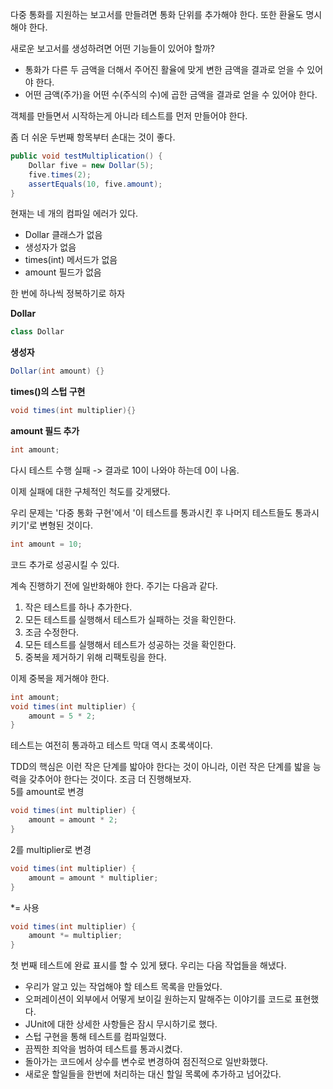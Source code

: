 다중 통화를 지원하는 보고서를 만들려면 통화 단위를 추가해야 한다.
또한 환율도 명시해야 한다.

새로운 보고서를 생성하려면 어떤 기능들이 있어야 할까?
- 통화가 다른 두 금액을 더해서 주어진 활율에 맞게 변한 금액을 결과로 얻을 수 있어야 한다.
- 어떤 금액(주가)을 어떤 수(주식의 수)에 곱한 금액을 결과로 얻을 수 있어야 한다.

객체를 만들면서 시작하는게 아니라 테스트를 먼저 만들어야 한다.

좀 더 쉬운 두번째 항목부터 손대는 것이 좋다.

```java
public void testMultiplication() {
    Dollar five = new Dollar(5);
    five.times(2);
    assertEquals(10, five.amount);
}
```
현재는 네 개의 컴파일 에러가 있다.
- Dollar 클래스가 없음
- 생성자가 없음
- times(int) 메서드가 없음
- amount 필드가 없음

한 번에 하나씩 정복하기로 하자

**Dollar**  
```java
class Dollar
```

**생성자**
```java
Dollar(int amount) {}
```

**times()의 스텁 구현**  
```java
void times(int multiplier){}
```

**amount 필드 추가**  
```java
int amount;
```

다시 테스트 수행 
실패 -> 결과로 10이 나와야 하는데 0이 나옴.

이제 실패에 대한 구체적인 척도를 갖게됐다.

우리 문제는 '다중 통화 구현'에서 '이 테스트를 통과시킨 후 나머지 테스트들도 통과시키기'로 변형된 것이다.

```java
int amount = 10; 
```
코드 추가로 성공시킬 수 있다.

계속 진행하기 전에 일반화해야 한다.
주기는 다음과 같다.
1. 작은 테스트를 하나 추가한다.
2. 모든 테스트를 실행해서 테스트가 실패하는 것을 확인한다.
3. 조금 수정한다.
4. 모든 테스트를 실행해서 테스트가 성공하는 것을 확인한다.
5. 중복을 제거하기 위해 리팩토링을 한다.

이제 중복을 제거해야 한다.
```java
int amount;
void times(int multiplier) {
    amount = 5 * 2;
}
```

테스트는 여전히 통과하고 테스트 막대 역시 초록색이다.

TDD의 핵심은 이런 작은 단계를 밟아야 한다는 것이 아니라,
이런 작은 단계를 밟을 능력을 갖추어야 한다는 것이다.
조금 더 진행해보자.  
5를 amount로 변경
```java
void times(int multiplier) {
    amount = amount * 2;
}
```
2를 multiplier로 변경
```java
void times(int multiplier) {
    amount = amount * multiplier;
}
```
*= 사용
```java
void times(int multiplier) {
    amount *= multiplier;
}
```

첫 번째 테스트에 완료 표시를 할 수 있게 됐다.
우리는 다음 작업들을 해냈다.
- 우리가 알고 있는 작업해야 할 테스트 목록을 만들었다.
- 오퍼레이션이 외부에서 어떻게 보이길 원하는지 말해주는 이야기를 코드로 표현했다.
- JUnit에 대한 상세한 사항들은 잠시 무시하기로 했다.
- 스텁 구현을 통해 테스트를 컴파일했다.
- 끔찍한 죄악을 범하여 테스트를 통과시켰다.
- 돌아가는 코드에서 상수를 변수로 변경하여 점진적으로 일반화했다.
- 새로운 할일들을 한번에 처리하는 대신 할일 목록에 추가하고 넘어갔다.
